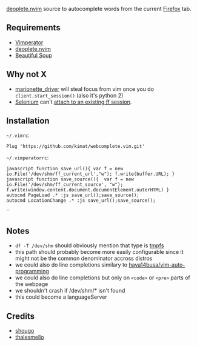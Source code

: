[deoplete.nvim](https://github.com/Shougo/deoplete.nvim) source to autocomplete words from the current [Firefox](https://www.mozilla.org/en-US/firefox/new/) tab.

## Requirements

- [Vimperator](http://vimperator.org/)
- [deoplete.nvim](https://github.com/Shougo/deoplete.nvim)
- [Beautiful Soup](https://www.crummy.com/software/BeautifulSoup/)

## Why not X

- [marionette_driver](http://marionette-client.readthedocs.io/en/latest/basics.html) will steal focus from vim once you do `client.start_session()` (also it's python 2)
- [Selenium](http://www.seleniumhq.org/) can't [attach to an existing ff session](https://github.com/seleniumhq/selenium-google-code-issue-archive/issues/18).

## Installation

`~/.vimrc`:

```
Plug 'https://github.com/kimat/webcomplete.vim.git'
```

`~/.vimperatorrc`:

```
javascript function save_url(){ var f = new io.File('/dev/shm/ff_current_url',"w"); f.write(buffer.URL); }
javascript function save_source(){  var f = new io.File('/dev/shm/ff_current_source', "w"); f.write(window.content.document.documentElement.outerHTML) }
autocmd PageLoad .* :js save_url();save_source();
autocmd LocationChange .* :js save_url();save_source();
```

``



## Notes

- `df -T /dev/shm` should obviously mention that type is [tmpfs](https://en.wikipedia.org/wiki/Tmpfs)
- this path should probably become more easily configurable since it might not be the common denominator accross distros
- we could also do line completions similary to [haya14busa/vim-auto-programming](https://github.com/haya14busa/vim-auto-programming)
- we could also do line completions but only on `<code>` or `<pre>` parts of the webpage
- we shouldn't crash if /dev/shm/*  isn't found
- this could become a languageServer 

## Credits

- [shougo](https://github.com/shougo)
- [thalesmello](https://github.com/thalesmello)
